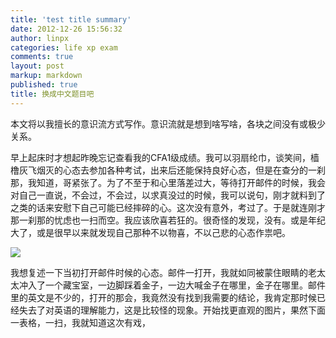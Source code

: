```yaml
---
title: 'test title summary'
date: 2012-12-26 15:56:32
author: linpx
categories: life xp exam
comments: true
layout: post
markup: markdown
published: true
title: 换成中文题目吧
---
```

本文将以我擅长的意识流方式写作。意识流就是想到啥写啥，各块之间没有或极少关系。

早上起床时才想起昨晚忘记查看我的CFA1级成绩。我可以羽扇纶巾，谈笑间，樯橹灰飞烟灭的心态去参加各种考试，出来后还能保持良好心态，但是在查分的一刹那，我知道，哥紧张了。为了不至于和心里落差过大，等待打开邮件的时候，我会对自己一直说，不会过，不会过，以求真没过的时候，我可以说句，刚才就料到了之类的话来安慰下自己可能已经摔碎的心。这次没有意外，考过了。于是就连刚才那一刹那的忧虑也一扫而空。我应该欣喜若狂的。很奇怪的发现，没有。或是年纪大了，或是很早以来就发现自己那种不以物喜，不以己悲的心态作祟吧。

![](http://farm9.staticflickr.com/8010/7639916118_5ce8ba18ac.jpg)

我想复述一下当初打开邮件时候的心态。邮件一打开，我就如同被蒙住眼睛的老太太冲入了一个藏宝室，一边脚踩着金子，一边大喊金子在哪里，金子在哪里。邮件里的英文是不少的，打开的那会，我竟然没有找到我需要的结论，我肯定那时候已经失去了对英语的理解能力，这是比较怪的现象。开始找更直观的图片，果然下面一表格，一扫，我就知道这次有戏，
